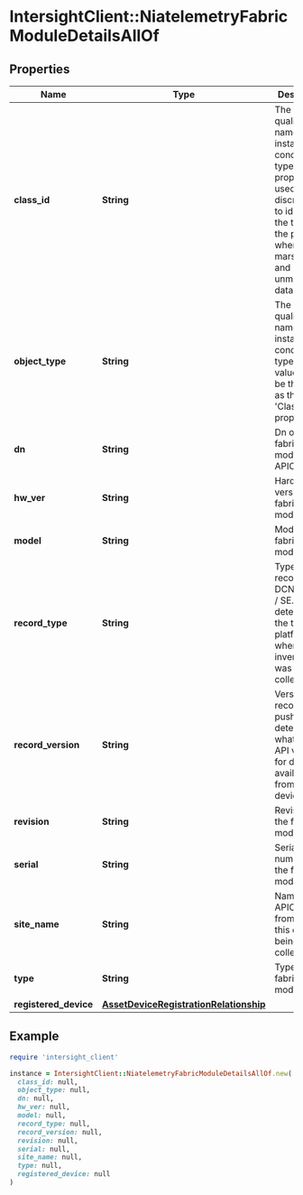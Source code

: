 # IntersightClient::NiatelemetryFabricModuleDetailsAllOf

## Properties

| Name | Type | Description | Notes |
| ---- | ---- | ----------- | ----- |
| **class_id** | **String** | The fully-qualified name of the instantiated, concrete type. This property is used as a discriminator to identify the type of the payload when marshaling and unmarshaling data. | [default to &#39;niatelemetry.FabricModuleDetails&#39;] |
| **object_type** | **String** | The fully-qualified name of the instantiated, concrete type. The value should be the same as the &#39;ClassId&#39; property. | [default to &#39;niatelemetry.FabricModuleDetails&#39;] |
| **dn** | **String** | Dn of the fabric module in APIC. | [optional] |
| **hw_ver** | **String** | Hardware version of fabric module. | [optional] |
| **model** | **String** | Model of the fabric module. | [optional] |
| **record_type** | **String** | Type of record DCNM / APIC / SE. This determines the type of platform where inventory was collected. | [optional] |
| **record_version** | **String** | Version of record being pushed. This determines what was the API version for data available from the device. | [optional] |
| **revision** | **String** | Revision of the fabric module. | [optional] |
| **serial** | **String** | Serial number of the fabric module. | [optional] |
| **site_name** | **String** | Name of the APIC site from which this data is being collected. | [optional] |
| **type** | **String** | Type of the fabric module. | [optional] |
| **registered_device** | [**AssetDeviceRegistrationRelationship**](AssetDeviceRegistrationRelationship.md) |  | [optional] |

## Example

```ruby
require 'intersight_client'

instance = IntersightClient::NiatelemetryFabricModuleDetailsAllOf.new(
  class_id: null,
  object_type: null,
  dn: null,
  hw_ver: null,
  model: null,
  record_type: null,
  record_version: null,
  revision: null,
  serial: null,
  site_name: null,
  type: null,
  registered_device: null
)
```

